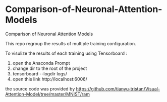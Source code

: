 # Comparison-of-Neuronal-Attention-Models
Comparison of Neuronal Attention Models

This repo regroup the results of multiple training configuration. 


To visulize the results of each training using Tensorboard :
1. open the Anaconda Prompt
2. change dir to the root of the project
3. tensorboard --logdir logs/
4. open this link http://localhost:6006/


the source code was provided by https://github.com/tianyu-tristan/Visual-Attention-Model/tree/master/MNIST/ram
